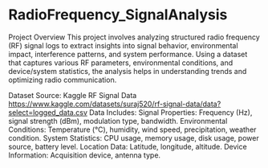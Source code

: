 # RadioFrequency_SignalAnalysis

Project Overview
This project involves analyzing structured radio frequency (RF) signal logs to extract insights into signal behavior, environmental impact, interference patterns, and system performance. Using a dataset that captures various RF parameters, environmental conditions, and device/system statistics, the analysis helps in understanding trends and optimizing radio communication.

Dataset
Source: Kaggle RF Signal Data https://www.kaggle.com/datasets/suraj520/rf-signal-data/data?select=logged_data.csv
Data Includes:
Signal Properties: Frequency (Hz), signal strength (dBm), modulation type, bandwidth.
Environmental Conditions: Temperature (°C), humidity, wind speed, precipitation, weather condition.
System Statistics: CPU usage, memory usage, disk usage, power source, battery level.
Location Data: Latitude, longitude, altitude.
Device Information: Acquisition device, antenna type.
